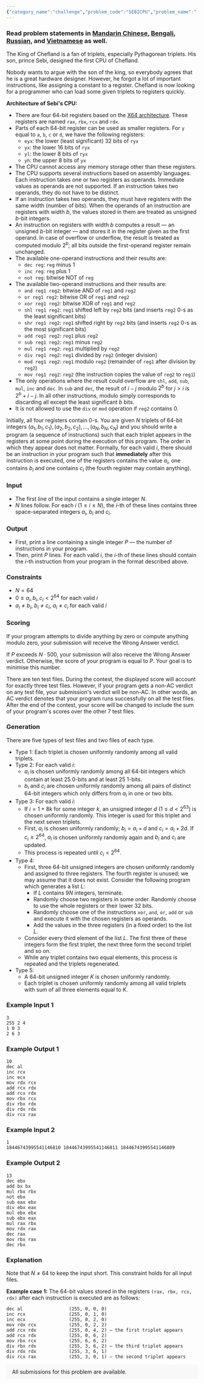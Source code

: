 ```yaml
---
{"category_name":"challenge","problem_code":"SEBICPU","problem_name":"(Challenge) Sebi and CPU Design","problemComponents":{"constraints":"","constraintsState":false,"subtasks":"","subtasksState":false,"inputFormat":"","inputFormatState":false,"outputFormat":"","outputFormatState":false,"sampleTestCases":{}},"video_editorial_url":"","languages_supported":{"0":"CPP14","1":"C","2":"JAVA","3":"PYTH 3.6","4":"PYTH","5":"PYP3","6":"CS2","7":"ADA","8":"PYPY","9":"TEXT","10":"PAS fpc","11":"NODEJS","12":"RUBY","13":"PHP","14":"GO","15":"HASK","16":"TCL","17":"PERL","18":"SCALA","19":"LUA","20":"kotlin","21":"BASH","22":"JS","23":"LISP sbcl","24":"rust","25":"PAS gpc","26":"BF","27":"CLOJ","28":"R","29":"D","30":"CAML","31":"FORT","32":"ASM","33":"swift","34":"FS","35":"WSPC","36":"LISP clisp","37":"SQL","38":"SCM guile","39":"PERL6","40":"ERL","41":"CLPS","42":"ICK","43":"NICE","44":"PRLG","45":"ICON","46":"COB","47":"SCM chicken","48":"PIKE","49":"SCM qobi","50":"ST","51":"NEM"},"max_timelimit":5,"source_sizelimit":50000,"problem_author":"istva_adm","problem_tester":null,"date_added":"26-08-2019","tags":{"0":"istva_adm"},"problem_difficulty_level":"Unavailable","best_tag":"","editorial_url":"","time":{"view_start_date":1568626202,"submit_start_date":1568626202,"visible_start_date":1568626202,"end_date":1735669800},"is_direct_submittable":false,"problemDiscussURL":"https://discuss.codechef.com/search?q=SEBICPU","is_proctored":false,"visitedContests":{},"layout":"problem"}
---
```

### Read problem statements in [Mandarin Chinese](https://www.codechef.com/download/translated/SEPT19/mandarin/SEBICPU.pdf), [Bengali](https://www.codechef.com/download/translated/SEPT19/bengali/SEBICPU.pdf), [Russian](https://www.codechef.com/download/translated/SEPT19/russian/SEBICPU.pdf), and [Vietnamese](https://www.codechef.com/download/translated/SEPT19/vietnamese/SEBICPU.pdf) as well.

The King of Chefland is a fan of triplets, especially Pythagorean triplets. His son, prince Sebi, designed the first CPU of Chefland.

Nobody wants to argue with the son of the king, so everybody agrees that he is a great hardware designer. However, he forgot a lot of important instructions, like assigning a constant to a register. Chefland is now looking for a programmer who can load some given triplets to registers quickly.

**Architecture of Sebi's CPU:**
- There are four 64-bit registers based on the [X64 architecture](https://docs.microsoft.com/en-us/windows-hardware/drivers/debugger/x64-architecture). These registers are named `rax`, `rbx`, `rcx` and `rdx`.
- Parts of each 64-bit register can be used as smaller registers. For `y` equal to `a`, `b`, `c` or `d`, we have the following registers:
    - `eyx`: the lower (least significant) 32 bits of `ryx`
    - `yx`: the lower 16 bits of `ryx`
    - `yl`: the lower 8 bits of `ryx`
    - `yh`: the upper 8 bits of `yx`
- The CPU cannot access any memory storage other than these registers.
- The CPU supports several instructions based on assembly languages. Each instruction takes one or two registers as operands. Immediate values as operands are not supported. If an instruction takes two operands, they do not have to be distinct.
- If an instruction takes two operands, they must have registers with the same width (number of bits). When the operands of an instruction are registers with width $b$, the values stored in them are treated as unsigned $b$-bit integers.
- An instruction on registers with width $b$ computes a result ― an unsigned $b$-bit integer ― and stores it in the register given as the first operand. In case of overflow or underflow, the result is treated as computed modulo $2^b$; all bits outside the first-operand register remain unchanged.
- The available one-operand instructions and their results are:
    - `dec reg`: `reg` minus $1$
    - `inc reg`: `reg` plus $1$
    - `not reg`: bitwise NOT of `reg`
- The available two-operand instructions and their results are:
    - `and reg1 reg2`: bitwise AND of `reg1` and `reg2`
    - `or reg1 reg2`: bitwise OR of `reg1` and `reg2`
    - `xor reg1 reg2`: bitwise XOR of `reg1` and `reg2`
    - `shl reg1 reg2`: `reg1` shifted left by `reg2` bits (and inserts `reg2` $0$-s as the least significant bits)
    - `shr reg1 reg2`: `reg1` shifted right by `reg2` bits (and inserts `reg2` $0$-s as the most significant bits)
    - `add reg1 reg2`: `reg1` plus `reg2`
    - `sub reg1 reg2`: `reg1` minus `reg2`
    - `mul reg1 reg2`: `reg1` multiplied by `reg2`
    - `div reg1 reg2`: `reg1` divided by `reg2` (integer division)
    - `mod reg1 reg2`: `reg1` modulo `reg2` (remainder of `reg1` after division by `reg2`)
    - `mov reg1 reg2`: `reg2` (the instruction copies the value of `reg2` to `reg1`)
- The only operations where the result could overflow are `shl`, `add`, `sub`, `mul`, `inc` and `dec`. In `sub` and `dec`, the result of $i-j$ modulo $2^b$ for $j \gt i$ is $2^b + i - j$. In all other instructions, modulo simply corresponds to discarding all except the least significant $b$ bits.
- It is not allowed to use the `div` or `mod` operation if `reg2` contains $0$.

Initially, all four registers contain $0$-s. You are given $N$ triplets of 64-bit integers $(a_1, b_1, c_1), (a_2, b_2, c_2), \ldots, (a_N, b_N, c_N)$ and you should write a program (a sequence of instructions) such that each triplet appears in the registers at some point during the execution of this program. The order in which they appear does not matter. Formally, for each valid $i$, there should be an instruction in your program such that **immediately** after this instruction is executed, one of the registers contains the value $a_i$, one contains $b_i$ and one contains $c_i$ (the fourth register may contain anything).

### Input
- The first line of the input contains a single integer $N$.
- $N$ lines follow. For each $i$ ($1 \le i \le N$), the $i$-th of these lines contains three space-separated integers $a_i$, $b_i$ and $c_i$.

### Output
- First, print a line containing a single integer $P$ ― the number of instructions in your program.
- Then, print $P$ lines. For each valid $i$, the $i$-th of these lines should contain the $i$-th instruction from your program in the format described above.

### Constraints
- $N = 64$
- $0 \le a_i, b_i, c_i \lt 2^{64}$ for each valid $i$
- $a_i \neq b_i$, $b_i \neq c_i$, $a_i \neq c_i$ for each valid $i$

### Scoring
If your program attempts to divide anything by zero or compute anything modulo zero, your submission will receive the Wrong Answer verdict.

If $P$ exceeds $N \cdot 500$, your submission will also receive the Wrong Answer verdict. Otherwise, the score of your program is equal to $P$. Your goal is to minimise this number.

There are ten test files. During the contest, the displayed score will account for exactly three test files. However, if your program gets a non-AC verdict on any test file, your submission's verdict will be non-AC. In other words, an AC verdict denotes that your program runs successfully on all the test files. After the end of the contest, your score will be changed to include the sum of your program's scores over the other 7 test files.

### Generation
There are five types of test files and two files of each type.
- Type 1: Each triplet is chosen uniformly randomly among all valid triplets.
- Type 2: For each valid $i$:
    - $a_i$ is chosen uniformly randomly among all 64-bit integers which contain at least 25 0-bits and at least 25 1-bits.
    - $b_i$ and $c_i$ are chosen uniformly randomly among all pairs of distinct 64-bit integers which only differs from $a_i$ in one or two bits.
- Type 3: For each valid $i$:
    - If $i = 1 + 8k$ for some integer $k$, an unsigned integer $d$ ($1 \le d \lt 2^{63}$) is chosen uniformly randomly. This integer is used for this triplet and the next seven triplets.
    - First, $a_i$ is chosen uniformly randomly; $b_i = a_i + d$ and $c_i = a_i + 2d$. If $c_i \ge 2^{64}$, $a_i$ is chosen uniformly randomly again and $b_i$ and $c_i$ are updated.
    - This process is repeated until $c_i \lt 2^{64}$.
- Type 4:
    - First, three 64-bit unsigned integers are chosen uniformly randomly and assigned to three registers. The fourth register is unused; we may assume that it does not exist. Consider the following program which generates a list $L$:
        - If $L$ contains $9N$ integers, terminate.
        - Randomly choose two registers in some order. Randomly choose to use the whole registers or their lower 32 bits.
        - Randomly choose one of the instructions `xor`, `and`, `or`, `add` or `sub` and execute it with the chosen registers as operands.
        - Add the values in the three registers (in a fixed order) to the list $L$.
    - Consider every third element of the list $L$. The first three of these integers form the first triplet, the next three form the second triplet and so on.
    - While any triplet contains two equal elements, this process is repeated and the triplets regenerated.
- Type 5:
    - A 64-bit unsigned integer $K$ is chosen uniformly randomly.
    - Each triplet is chosen uniformly randomly among all valid triplets with sum of all three elements equal to $K$.

### Example Input 1
```
3
255 2 4
1 0 3
2 6 3
```

### Example Output 1
```
10
dec al
inc rcx
inc ecx
mov rdx rcx
add rcx rdx
add rcx rdx
mov rbx rcx
div rbx rdx
div rdx rdx
div rcx rax
```

### Example Input 2
```
1
18446743995541146810 18446743995541146811 18446743995541146809
```

### Example Output 2
```
13
dec ebx
add bx bx
mul rbx rbx
not ebx
sub eax ebx
div ebx eax
mul ebx ebx
sub ebx eax
mul rax rbx
mov rdx rax
dec rax
mov rbx rax
dec rbx
```

### Explanation
Note that $N \neq 64$ to keep the input short. This constraint holds for all input files.

**Example case 1:** The 64-bit values stored in the registers `(rax, rbx, rcx, rdx)` after each instruction is executed are as follows:
```
dec al                 (255, 0, 0, 0)
inc rcx                (255, 0, 1, 0)
inc ecx                (255, 0, 2, 0)
mov rdx rcx            (255, 0, 2, 2)
add rcx rdx            (255, 0, 4, 2) ― the first triplet appears
add rcx rdx            (255, 0, 6, 2)
mov rbx rcx            (255, 6, 6, 2)
div rbx rdx            (255, 3, 6, 2) ― the third triplet appears
div rdx rdx            (255, 3, 6, 1)
div rcx rax            (255, 3, 0, 1) ― the second triplet appears
```

<aside style='background: #f8f8f8;padding: 10px 15px;'><div>All submissions for this problem are available.</div></aside>